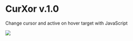 # CurXor v.1.0
Change cursor and active on hover target with JavaScript

![](https://www.img.in.th/images/191f2487680fab565600fdc073c179e2.gif)
